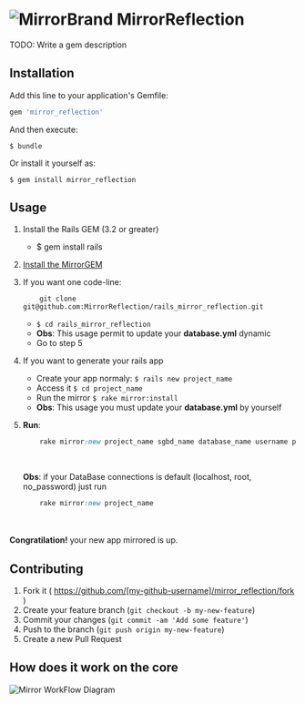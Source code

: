 # ![MirrorBrand](https://raw.githubusercontent.com/MirrorReflection/rails_mirror_reflection/master/modeling/logos/MirrorLogo.min.png)   MirrorReflection

TODO: Write a gem description

## Installation

Add this line to your application's Gemfile:

```ruby
gem 'mirror_reflection'
```

And then execute:

    $ bundle

Or install it yourself as:

    $ gem install mirror_reflection

## Usage

1. Install the Rails GEM (3.2 or greater)
    * $ gem install rails
2. [Install the MirrorGEM](#installation)
3. If you want one code-line:
    ```git
        git clone git@github.com:MirrorReflection/rails_mirror_reflection.git
    ```
    
    * ``` $ cd rails_mirror_reflection ```
    * __Obs__: This usage permit to update your __database.yml__ dynamic
    * Go to step 5
4. If you want to generate your rails app
    * Create your app normaly: ``` $ rails new project_name ```
    * Access it ``` $ cd project_name ```
    * Run the mirror ``` $ rake mirror:install ```
    * __Obs__: This usage you must update your __database.yml__ by yourself
5. __Run__:     
    ```ruby
        rake mirror:new project_name sgbd_name database_name username password host
    ```
    <br>
    
    __Obs__: if your DataBase connections is default (localhost, root, no_password) just run
    ```ruby
        rake mirror:new project_name
    ```
<br><br>
__Congratilation!__ your new app mirrored is up.

## Contributing

1. Fork it ( https://github.com/[my-github-username]/mirror_reflection/fork )
2. Create your feature branch (`git checkout -b my-new-feature`)
3. Commit your changes (`git commit -am 'Add some feature'`)
4. Push to the branch (`git push origin my-new-feature`)
5. Create a new Pull Request

## How does it work on the core
![Mirror WorkFlow Diagram](https://raw.githubusercontent.com/MirrorReflection/rails_mirror_reflection/master/modeling/diagrams/Mirror%20-%20WorkFlow.png)
